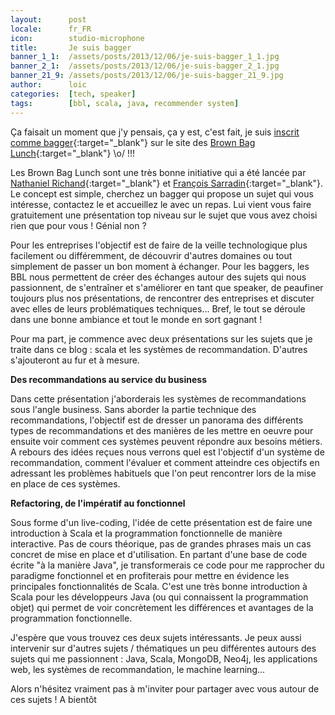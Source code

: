 ```yaml
---
layout:      post
locale:      fr_FR
icon:        studio-microphone
title:       Je suis bagger
banner_1_1:  /assets/posts/2013/12/06/je-suis-bagger_1_1.jpg
banner_2_1:  /assets/posts/2013/12/06/je-suis-bagger_2_1.jpg
banner_21_9: /assets/posts/2013/12/06/je-suis-bagger_21_9.jpg
author:      loic
categories:  [tech, speaker]
tags:        [bbl, scala, java, recommender system]
---
```


Ça faisait un moment que j'y pensais, ça y est, c'est fait, je suis [inscrit comme bagger](http://www.brownbaglunch.fr/baggers.html#loic-knuchel){:target="_blank"}
sur le site des [Brown Bag Lunch](http://www.brownbaglunch.fr){:target="_blank"} \o/ !!!

Les Brown Bag Lunch sont une très bonne initiative qui a été lancée par [Nathaniel Richand](https://twitter.com/nrichand){:target="_blank"}
et [François Sarradin](https://twitter.com/fsarradin){:target="_blank"}. Le concept est simple, cherchez un bagger qui propose un sujet qui vous intéresse,
contactez le et accueillez le avec un repas. Lui vient vous faire gratuitement une présentation top niveau sur le sujet que vous avez choisi rien que pour vous ! Génial non ?

Pour les entreprises l'objectif est de faire de la veille technologique plus facilement ou différemment, de découvrir d'autres domaines
ou tout simplement de passer un bon moment à échanger. Pour les baggers, les BBL nous permettent de créer des échanges autour des sujets qui nous passionnent,
de s'entraîner et s'améliorer en tant que speaker, de peaufiner toujours plus nos présentations, de rencontrer des entreprises
et discuter avec elles de leurs problématiques techniques... Bref, le tout se déroule dans une bonne ambiance et tout le monde en sort gagnant !

Pour ma part, je commence avec deux présentations sur les sujets que je traite dans ce blog : scala et les systèmes de recommandation. D'autres s'ajouteront au fur et à mesure.

**Des recommandations au service du business**

Dans cette présentation j'aborderais les systèmes de recommandations sous l'angle business. Sans aborder la partie technique des recommandations,
l'objectif est de dresser un panorama des différents types de recommandations et des manières de les mettre en oeuvre pour ensuite voir comment
ces systèmes peuvent répondre aux besoins métiers. A rebours des idées reçues nous verrons quel est l'objectif d'un système de recommandation,
comment l'évaluer et comment atteindre ces objectifs en adressant les problèmes habituels que l'on peut rencontrer lors de la mise en place de ces systèmes.

**Refactoring, de l'impératif au fonctionnel**

Sous forme d'un live-coding, l'idée de cette présentation est de faire une introduction à Scala et la programmation fonctionnelle de manière interactive.
Pas de cours théorique, pas de grandes phrases mais un cas concret de mise en place et d'utilisation. En partant d'une base de code écrite "à la manière Java",
je transformerais ce code pour me rapprocher du paradigme fonctionnel et en profiterais pour mettre en évidence les principales fonctionnalités de Scala.
C'est une très bonne introduction à Scala pour les développeurs Java (ou qui connaissent la programmation objet) qui permet de voir concrètement les différences et avantages
de la programmation fonctionnelle.

J'espère que vous trouvez ces deux sujets intéressants.
Je peux aussi intervenir sur d'autres sujets / thématiques un peu différentes autours des sujets qui me passionnent :
Java, Scala, MongoDB, Neo4j, les applications web, les systèmes de recommandation, le machine learning...

Alors n'hésitez vraiment pas à m'inviter pour partager avec vous autour de ces sujets ! A bientôt <i class="emoji smile"></i>
